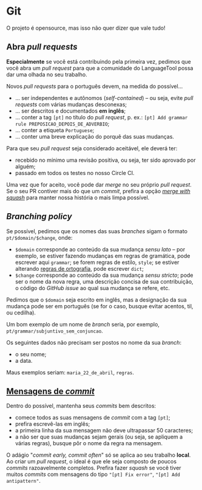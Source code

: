 # Git

O projeto é opensource, mas isso não quer dizer que vale tudo!

## Abra *pull requests*

**Especialmente** se você está contribuindo pela primeira vez, pedimos que você abra um *pull request* para que a comunidade do LanguageTool possa dar uma olhada no seu trabalho.

Novos *pull requests* para o português devem, na medida do possível...
- ... ser independentes e autônomos (*self-contained*) – ou seja, evite *pull requests* com várias mudanças desconexas;
- ... ser descritos e documentados **em inglês**;
- ... conter a tag `[pt]` no título do *pull request*, p. ex.: `[pt] Add grammar rule PREPOSICAO_DEPOIS_DE_ADVERBIO`;
- ... conter a etiqueta `Portuguese`;
- ... conter uma breve explicação do porquê das suas mudanças.

Para que seu *pull request* seja considerado aceitável, ele deverá ter:
- recebido no mínimo uma revisão positiva, ou seja, ter sido aprovado por alguém;
- passado em todos os testes no nosso Circle CI.

Uma vez que for aceito, você pode dar *merge* no seu próprio *pull request*. Se o seu PR contiver mais do que um *commit*, prefira a opção [*merge with squash*](https://docs.github.com/en/repositories/configuring-branches-and-merges-in-your-repository/configuring-pull-request-merges/about-merge-methods-on-github#squashing-your-merge-commits) para manter nossa história o mais limpa possível.

## *Branching policy*

Se possível, pedimos que os nomes das suas *branches* sigam o formato `pt/$domain/$change`, onde:
- `$domain` corresponde ao conteúdo da sua mudança *sensu lato* – por exemplo, se estiver fazendo mudanças em regras de gramática, pode escrever aqui `grammar`; se forem regras de estilo, `style`; se estiver alterando [regras de ortografia](/hunspell-support), pode escrever `dict`;
- `$change` corresponde ao conteúdo da sua mudança *sensu stricto*; pode ser o nome da nova regra, uma descrição concisa de sua contribuição, o código do *GitHub issue* ao qual sua mudança se refere, etc.

Pedimos que o `$domain` seja escrito em inglês, mas a designação da sua mudança pode ser em português (se for o caso, busque evitar acentos, til, ou cedilha).

Um bom exemplo de um nome de *branch* seria, por exemplo, `pt/grammar/subjuntivo_sem_conjuncao`.

Os seguintes dados não precisam ser postos no nome da sua *branch*:
- o seu nome;
- a data.

Maus exemplos seriam: `maria_22_de_abril`, `regras`.

## [Mensagens de *commit*](https://xkcd.com/1296/)

Dentro do possível, mantenha seus *commits* bem descritos:
- comece todos as suas mensagens de *commit* com a tag `[pt]`;
- prefira escrevê-las em inglês;
- a primeira linha da sua mensagem não deve ultrapassar 50 caracteres;
- a não ser que suas mudanças sejam gerais (ou seja, se apliquem a várias regras), busque pôr o nome da regra na mensagem.

O adágio "*commit early, commit often*" só se aplica ao seu trabalho **local**. Ao criar um *pull request*, o ideal é que ele seja composto de poucos *commits* razoavelmente completos. Prefira fazer *squash* se você tiver muitos *commits* com mensagens do tipo `"[pt] Fix error"`, `"[pt] Add antipattern"`.
